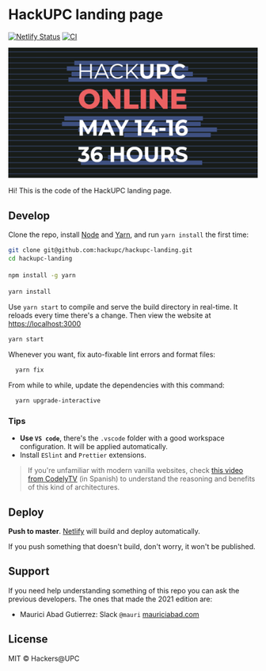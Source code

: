 # HackUPC landing page

[![Netlify Status](https://api.netlify.com/api/v1/badges/bb959f3f-1a5f-479e-80ec-d1f0c2ace501/deploy-status)](https://app.netlify.com/sites/hackupc/deploys)
[![CI](https://github.com/hackupc/hackupc-landing/actions/workflows/ci.yml/badge.svg?branch=main)](https://github.com/hackupc/hackupc-landing/actions/workflows/ci.yml)

![HackUPC landing preview](src/assets/ogimage.png)

Hi! This is the code of the HackUPC landing page.

## Develop

Clone the repo, install [Node](https://nodejs.org/en/download/) and [Yarn](https://yarnpkg.com/), and run `yarn install` the first time:

```sh
git clone git@github.com:hackupc/hackupc-landing.git
cd hackupc-landing

npm install -g yarn

yarn install
```

Use `yarn start` to compile and serve the build directory in real-time. It reloads every time there's a change. Then view the website at [https://localhost:3000](https://localhost:3000)

```sh
yarn start
```

Whenever you want, fix auto-fixable lint errors and format files:

```sh
  yarn fix
```

From while to while, update the dependencies with this command:

```sh
  yarn upgrade-interactive
```

### Tips

- **Use `VS code`**, there's the `.vscode` folder with a good workspace configuration. It will be applied automatically.
- Install `ESlint` and `Prettier` extensions.

> If you're unfamiliar with modern vanilla websites, check [this video from CodelyTV](https://youtu.be/ZMBh6n3KWhY) (in Spanish) to understand the reasoning and benefits of this kind of architectures.

## Deploy

**Push to master**. [Netlify](https://app.netlify.com/sites/hackupc) will build and deploy automatically.

If you push something that doesn't build, don't worry, it won't be published.

## Support

If you need help understanding something of this repo you can ask the previous developers. The ones that made the 2021 edition are:

- Maurici Abad Gutierrez: Slack `@mauri` [mauriciabad.com](https://mauriciabad.com/)

## License

MIT © Hackers@UPC
